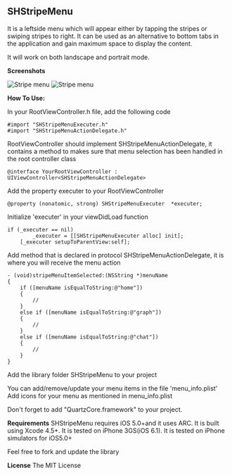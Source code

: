 ## SHStripeMenu

It is a leftside menu which will appear either by tapping the stripes or swiping stripes to right. It can be used as an alternative to bottom tabs in the application and gain maximum space to display the content.

It will work on both landscape and portrait mode.

**Screenshots**

![Stripe menu](https://raw.github.com/simhanature/SHStripeMenu/master/screenshots/StripeMenu.png "Stripe Menu")
![Stripe menu](https://raw.github.com/simhanature/SHStripeMenu/master/screenshots/StripesOverContent.png "Stripe Menu Over Content")


**How To Use:**

In your RootViewController.h file, add the following code

```  objc
#import "SHStripeMenuExecuter.h"
#import "SHStripeMenuActionDelegate.h"
```

RootViewController should implement SHStripeMenuActionDelegate, it contains a method to makes sure that menu selection has been handled in the root controller class

```  objc
@interface YourRootViewController : UIViewController<SHStripeMenuActionDelegate>
```

Add the property executer to your RootViewController 

``` objc
@property (nonatomic, strong) SHStripeMenuExecuter	*executer; 
```

Initialize 'executer' in your viewDidLoad function
``` objc
if (_executer == nil)
		_executer = [[SHStripeMenuExecuter alloc] init];
	[_executer setupToParentView:self];
```


Add method that is declared in protocol SHStripeMenuActionDelegate, it is where you will receive the menu action
```  objc
- (void)stripeMenuItemSelected:(NSString *)menuName
{
	if ([menuName isEqualToString:@"home"])
	{
		// 
	}
	else if ([menuName isEqualToString:@"graph"])
	{
		// 
	}
	else if ([menuName isEqualToString:@"chat"])
	{
		// 
	}
}
```

Add the library folder SHStripeMenu to your project

You can add/remove/update your menu items in the file 'menu_info.plist'
Add icons for your menu as mentioned in menu_info.plist

Don't forget to add "QuartzCore.framework" to your project.

**Requirements**
SHStripeMenu requires iOS 5.0+and it uses ARC. It is built using Xcode 4.5+. It is tested on iPhone 3GS(iOS 6.1). It is tested on iPhone simulators for iOS5.0+

Feel free to fork and update the library

**License**
The MIT License
